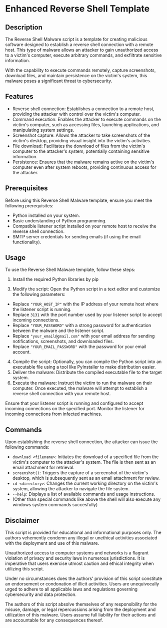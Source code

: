# Enhanced Reverse Shell Template
<!DOCTYPE html>
<html>
<head>
</head>
<body>

<h2>Description</h2>

<p>The Reverse Shell Malware script is a template for creating malicious software designed to establish a reverse shell connection with a remote host. This type of malware allows an attacker to gain unauthorized access to a victim's computer, execute arbitrary commands, and exfiltrate sensitive information.</p>

<p>With the capability to execute commands remotely, capture screenshots, download files, and maintain persistence on the victim's system, this malware poses a significant threat to cybersecurity.</p>

<h2>Features</h2>

<ul>
  <li>Reverse shell connection: Establishes a connection to a remote host, providing the attacker with control over the victim's computer.</li>
  <li>Command execution: Enables the attacker to execute commands on the victim's computer, such as accessing files, launching applications, and manipulating system settings.</li>
  <li>Screenshot capture: Allows the attacker to take screenshots of the victim's desktop, providing visual insight into the victim's activities.</li>
  <li>File download: Facilitates the download of files from the victim's computer to the attacker's system, potentially containing sensitive information.</li>
  <li>Persistence: Ensures that the malware remains active on the victim's computer even after system reboots, providing continuous access for the attacker.</li>
</ul>

<h2>Prerequisites</h2>

<p>Before using this Reverse Shell Malware template, ensure you meet the following prerequisites:</p>

<ul>
  <li>Python installed on your system.</li>
  <li>Basic understanding of Python programming.</li>
  <li>Compatible listener script installed on your remote host to receive the reverse shell connection.</li>
  <li>SMTP server credentials for sending emails (if using the email functionality).</li>
</ul>

<h2>Usage</h2>

<p>To use the Reverse Shell Malware template, follow these steps:</p>

<ol>
  <li>Install the required Python libraries by pip</li>
</ol>

<ol start="3">
  <li>Modify the script: Open the Python script in a text editor and customize the following parameters:</li>
</ol>

<ul>
  <li>Replace <code>"YOUR_HOST_IP"</code> with the IP address of your remote host where the listener script is running.</li>
  <li>Replace <code>3131</code> with the port number used by your listener script to accept incoming connections.</li>
  <li>Replace <code>"YOUR_PASSWORD"</code> with a strong password for authentication between the malware and the listener script.</li>
  <li>Replace <code>"your_email@gmail.com"</code> with your email address for sending notifications, screenshots, and downloaded files.</li>
  <li>Replace <code>"YOUR_EMAIL_PASSWORD"</code> with the password for your email account.</li>
</ul>

<ol start="4">
  <li>Compile the script: Optionally, you can compile the Python script into an executable file using a tool like PyInstaller to make distribution easier.</li>
  <li>Deliver the malware: Distribute the compiled executable file to the target system.</li>
  <li>Execute the malware: Instruct the victim to run the malware on their computer. Once executed, the malware will attempt to establish a reverse shell connection with your remote host.</li>
</ol>

<p>Ensure that your listener script is running and configured to accept incoming connections on the specified port. Monitor the listener for incoming connections from infected machines.</p>


<h2>Commands</h2>

<p>Upon establishing the reverse shell connection, the attacker can issue the following commands:</p>

<ul>
  <li><code>download &lt;filename&gt;</code>: Initiates the download of a specified file from the victim's computer to the attacker's system. The file is then sent as an email attachment for retrieval.</li>
  <li><code>screenshot()</code>: Triggers the capture of a screenshot of the victim's desktop, which is subsequently sent as an email attachment for review.</li>
  <li><code>cd &lt;directory&gt;</code>: Changes the current working directory on the victim's system, allowing the attacker to navigate the file system.</li>
  <li><code>--help</code>: Displays a list of available commands and usage instructions.</li>
  <li>(Other than special commands like above the shell will also execute any windows system commands succesfully)</li>
</ul>

<h2>Disclaimer</h2>

<p>This script is provided for educational and informational purposes only. The authors vehemently condemn any illegal or unethical activities associated with the deployment and use of this malware.</p>

<p>Unauthorized access to computer systems and networks is a flagrant violation of privacy and security laws in numerous jurisdictions. It is imperative that users exercise utmost caution and ethical integrity when utilizing this script.</p>

<p>Under no circumstances does the authors' provision of this script constitute an endorsement or condonation of illicit activities. Users are unequivocally urged to adhere to all applicable laws and regulations governing cybersecurity and data protection.</p>

<p>The authors of this script absolve themselves of any responsibility for the misuse, damage, or legal repercussions arising from the deployment and utilization of this malware. Users assume full liability for their actions and are accountable for any consequences thereof.</p>

</body>
</html>
